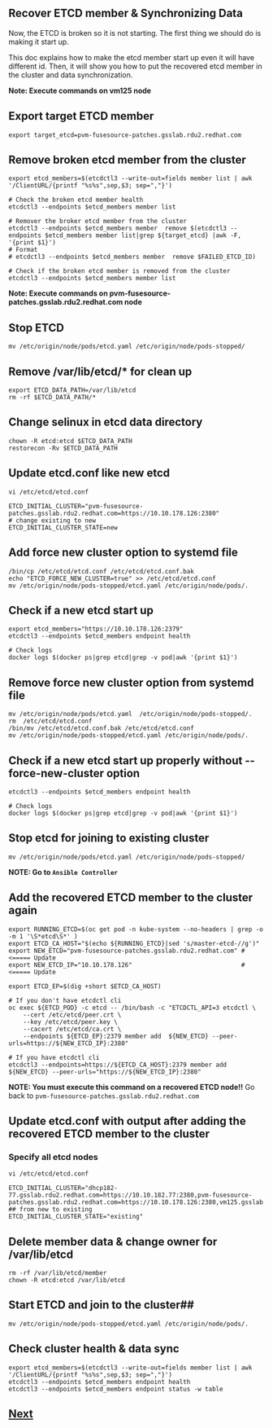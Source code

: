 Recover ETCD member & Synchronizing Data
-----------------------------------------

Now, the ETCD is broken so it is not starting. The first thing we should do is making it start up.

This doc explains how to make the etcd member start up even it will have different id. Then, it will show you how to put the recovered etcd member in the cluster and data synchronization.

**Note: Execute commands on vm125 node**

## Export target ETCD member ##
```
export target_etcd=pvm-fusesource-patches.gsslab.rdu2.redhat.com
```

## Remove broken etcd member from the cluster ##
```
export etcd_members=$(etcdctl3 --write-out=fields member list | awk '/ClientURL/{printf "%s%s",sep,$3; sep=","}')

# Check the broken etcd member health
etcdctl3 --endpoints $etcd_members member list

# Remover the broker etcd member from the cluster
etcdctl3 --endpoints $etcd_members member  remove $(etcdctl3 --endpoints $etcd_members member list|grep ${target_etcd} |awk -F, '{print $1}')
# Format
# etcdctl3 --endpoints $etcd_members member  remove $FAILED_ETCD_ID)

# Check if the broken etcd member is removed from the cluster
etcdctl3 --endpoints $etcd_members member list
````

**Note: Execute commands on pvm-fusesource-patches.gsslab.rdu2.redhat.com node**

## Stop ETCD 
```
mv /etc/origin/node/pods/etcd.yaml /etc/origin/node/pods-stopped/
```

## Remove /var/lib/etcd/* for clean up ##
```
export ETCD_DATA_PATH=/var/lib/etcd
rm -rf $ETCD_DATA_PATH/*
```

## Change selinux in etcd data directory ##
```
chown -R etcd:etcd $ETCD_DATA_PATH
restorecon -Rv $ETCD_DATA_PATH
```

## Update etcd.conf like new etcd ##

```
vi /etc/etcd/etcd.conf

ETCD_INITIAL_CLUSTER="pvm-fusesource-patches.gsslab.rdu2.redhat.com=https://10.10.178.126:2380"
# change existing to new
ETCD_INITIAL_CLUSTER_STATE=new
```

## Add force new cluster option to systemd file ##
```
/bin/cp /etc/etcd/etcd.conf /etc/etcd/etcd.conf.bak
echo "ETCD_FORCE_NEW_CLUSTER=true" >> /etc/etcd/etcd.conf
mv /etc/origin/node/pods-stopped/etcd.yaml /etc/origin/node/pods/.
```
## Check if a new etcd start up ##
```
export etcd_members="https://10.10.178.126:2379"
etcdctl3 --endpoints $etcd_members endpoint health

# Check logs
docker logs $(docker ps|grep etcd|grep -v pod|awk '{print $1}')
```

## Remove force new cluster option from systemd file ##
```
mv /etc/origin/node/pods/etcd.yaml  /etc/origin/node/pods-stopped/.
rm  /etc/etcd/etcd.conf
/bin/mv /etc/etcd/etcd.conf.bak /etc/etcd/etcd.conf
mv /etc/origin/node/pods-stopped/etcd.yaml /etc/origin/node/pods/.
```

## Check if a new etcd start up properly without --force-new-cluster option ##
```
etcdctl3 --endpoints $etcd_members endpoint health

# Check logs
docker logs $(docker ps|grep etcd|grep -v pod|awk '{print $1}')
```

## Stop etcd for joining to existing cluster
```
mv /etc/origin/node/pods/etcd.yaml /etc/origin/node/pods-stopped/
```

**NOTE: Go to `Ansible Controller`**

## Add the recovered ETCD member to the cluster again ##
```
export RUNNING_ETCD=$(oc get pod -n kube-system --no-headers | grep -o -m 1 '\S*etcd\S*' )
export ETCD_CA_HOST="$(echo ${RUNNING_ETCD}|sed 's/master-etcd-//g')" 
export NEW_ETCD="pvm-fusesource-patches.gsslab.rdu2.redhat.com" # <===== Update
export NEW_ETCD_IP="10.10.178.126"                              # <===== Update

export ETCD_EP=$(dig +short $ETCD_CA_HOST)

# If you don't have etcdctl cli
oc exec ${ETCD_POD} -c etcd -- /bin/bash -c "ETCDCTL_API=3 etcdctl \
    --cert /etc/etcd/peer.crt \
    --key /etc/etcd/peer.key \
    --cacert /etc/etcd/ca.crt \
    --endpoints ${ETCD_EP}:2379 member add  ${NEW_ETCD} --peer-urls=https://${NEW_ETCD_IP}:2380"

# If you have etcdctl cli
etcdctl3 --endpoints=https://${ETCD_CA_HOST}:2379 member add  ${NEW_ETCD} --peer-urls="https://${NEW_ETCD_IP}:2380" 
```

**NOTE: You must execute this command on a recovered ETCD node!!**
Go back to `pvm-fusesource-patches.gsslab.rdu2.redhat.com` 

## Update etcd.conf with output after adding the recovered ETCD member to the cluster ##
### Specify all etcd nodes ###
```
vi /etc/etcd/etcd.conf

ETCD_INITIAL_CLUSTER="dhcp182-77.gsslab.rdu2.redhat.com=https://10.10.182.77:2380,pvm-fusesource-patches.gsslab.rdu2.redhat.com=https://10.10.178.126:2380,vm125.gsslab.rdu2.redhat.com=https://10.10.178.125:2380"
## from new to existing
ETCD_INITIAL_CLUSTER_STATE="existing"
```

## Delete member data & change owner for /var/lib/etcd ##
```
rm -rf /var/lib/etcd/member
chown -R etcd:etcd /var/lib/etcd
```

## Start ETCD and join to the cluster##
```
mv /etc/origin/node/pods-stopped/etcd.yaml /etc/origin/node/pods/.
```

## Check cluster health & data sync ##
```
export etcd_members=$(etcdctl3 --write-out=fields member list | awk '/ClientURL/{printf "%s%s",sep,$3; sep=","}')
etcdctl3 --endpoints $etcd_members endpoint health
etcdctl3 --endpoints $etcd_members endpoint status -w table
```

## [Next](../all_etcd_lost/break_etcd.md)

